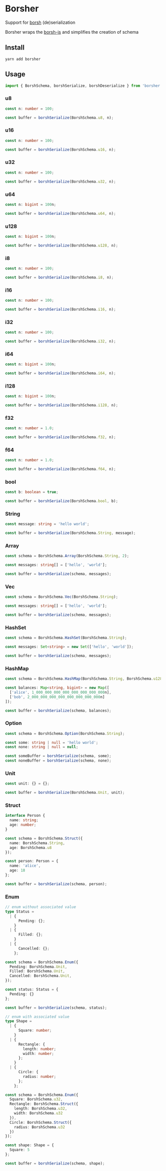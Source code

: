 # Borsher
Support for [borsh](https://borsh.io) (de)serialization

Borsher wraps the [borsh-js](https://github.com/near/borsh-js) and simplifies the creation of schema

## Install
```shell
yarn add borsher
```

## Usage
```ts
import { BorshSchema, borshSerialize, borshDeserialize } from 'borsher';
```

### u8
```ts
const n: number = 100;

const buffer = borshSerialize(BorshSchema.u8, n);
```

### u16
```ts
const n: number = 100;

const buffer = borshSerialize(BorshSchema.u16, n);
```

### u32
```ts
const n: number = 100;

const buffer = borshSerialize(BorshSchema.u32, n);
```

### u64
```ts
const n: bigint = 100n;

const buffer = borshSerialize(BorshSchema.u64, n);
```

### u128
```ts
const n: bigint = 100n;

const buffer = borshSerialize(BorshSchema.u128, n);
```

### i8
```ts
const n: number = 100;

const buffer = borshSerialize(BorshSchema.i8, n);
```

### i16
```ts
const n: number = 100;

const buffer = borshSerialize(BorshSchema.i16, n);
```

### i32
```ts
const n: number = 100;

const buffer = borshSerialize(BorshSchema.i32, n);
```

### i64
```ts
const n: bigint = 100n;

const buffer = borshSerialize(BorshSchema.i64, n);
```

### i128
```ts
const n: bigint = 100n;

const buffer = borshSerialize(BorshSchema.i128, n);
```

### f32
```ts
const n: number = 1.0;

const buffer = borshSerialize(BorshSchema.f32, n);
```

### f64
```ts
const n: number = 1.0;

const buffer = borshSerialize(BorshSchema.f64, n);
```

### bool
```ts
const b: boolean = true;

const buffer = borshSerialize(BorshSchema.bool, b);
```

### String
```ts
const message: string = 'hello world';

const buffer = borshSerialize(BorshSchema.String, message);
```

### Array
```ts
const schema = BorshSchema.Array(BorshSchema.String, 2);

const messages: string[] = ['hello', 'world'];

const buffer = borshSerialize(schema, messages);
```

### Vec
```ts
const schema = BorshSchema.Vec(BorshSchema.String);

const messages: string[] = ['hello', 'world'];

const buffer = borshSerialize(schema, messages);
```

### HashSet
```ts
const schema = BorshSchema.HashSet(BorshSchema.String);

const messages: Set<string> = new Set(['hello', 'world']);

const buffer = borshSerialize(schema, messages);
```

### HashMap
```ts
const schema = BorshSchema.HashMap(BorshSchema.String, BorshSchema.u128);

const balances: Map<string, bigint> = new Map([
  ['alice', 1_000_000_000_000_000_000_000_000n],
  ['bob', 2_000_000_000_000_000_000_000_000n]
]);

const buffer = borshSerialize(schema, balances);
```

### Option
```ts
const schema = BorshSchema.Option(BorshSchema.String);

const some: string | null = 'hello world';
const none: string | null = null;

const someBuffer = borshSerialize(schema, some);
const noneBuffer = borshSerialize(schema, none);
```

### Unit
```ts
const unit: {} = {};

const buffer = borshSerialize(BorshSchema.Unit, unit);
```

### Struct
```ts
interface Person {
  name: string;
  age: number;
}

const schema = BorshSchema.Struct({
  name: BorshSchema.String,
  age: BorshSchema.u8
});

const person: Person = {
  name: 'alice',
  age: 18
};

const buffer = borshSerialize(schema, person);
```

### Enum
```ts
// enum without associated value
type Status = 
  | {
      Pending: {};
    }
  | {
      Filled: {};
    }
  | {
      Cancelled: {};
    };

const schema = BorshSchema.Enum({
  Pending: BorshSchema.Unit,
  Filled: BorshSchema.Unit,
  Cancelled: BorshSchema.Unit,
});

const status: Status = {
  Pending: {}
};

const buffer = borshSerialize(schema, status);
```

```ts
// enum with associated value
type Shape =
  | {
      Square: number;
    }
  | {
      Rectangle: {
        length: number;
        width: number;
      };
    }
  | {
      Circle: {
        radius: number;
      };
    };

const schema = BorshSchema.Enum({
  Square: BorshSchema.u32,
  Rectangle: BorshSchema.Struct({
    length: BorshSchema.u32,
    width: BorshSchema.u32
  }),
  Circle: BorshSchema.Struct({
    radius: BorshSchema.u32
  })
});

const shape: Shape = {
  Square: 5
};

const buffer = borshSerialize(schema, shape);
```
